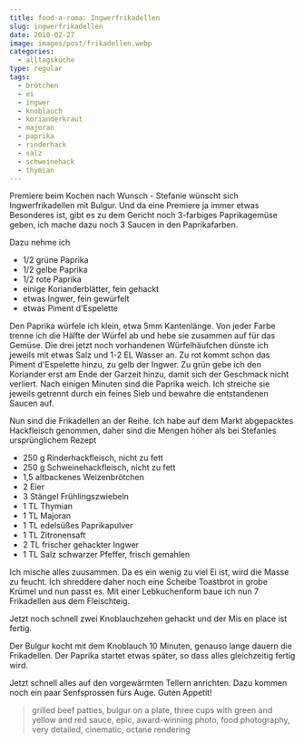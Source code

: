 ```yaml
---
title: food-a-roma: Ingwerfrikadellen
slug: ingwerfrikadellen
date: 2010-02-27
image: images/post/frikadellen.webp
categories: 
  - alltagsküche
type: regular
tags: 
  - brötchen
  - ei
  - ingwer
  - knoblauch
  - korianderkraut
  - majoran
  - paprika
  - rinderhack
  - salz
  - schweinehack
  - thymian
---
```


Premiere beim Kochen nach Wunsch - Stefanie wünscht sich Ingwerfrikadellen mit Bulgur. Und da eine Premiere ja immer etwas Besonderes ist, gibt es zu dem Gericht noch 3-farbiges Paprikagemüse geben, ich mache dazu noch 3 Saucen in den Paprikafarben.

Dazu nehme ich 
* 1/2 grüne Paprika 
* 1/2 gelbe Paprika 
* 1/2 rote Paprika 
* einige Korianderblätter, fein gehackt 
* etwas Ingwer, fein gewürfelt 
* etwas Piment d'Espelette

Den Paprika würfele ich klein, etwa 5mm Kantenlänge. Von jeder Farbe trenne ich die Hälfte der Würfel ab und hebe sie zusammen auf für das Gemüse. Die drei jetzt noch vorhandenen Würfelhäufchen dünste ich jeweils mit etwas Salz und 1-2 EL Wasser an. Zu rot kommt schon das Piment d'Espelette hinzu, zu gelb der Ingwer. Zu grün gebe ich den Koriander erst am Ende der Garzeit hinzu, damit sich der Geschmack nicht verliert. Nach einigen Minuten sind die Paprika weich. Ich streiche sie jeweils getrennt durch ein feines Sieb und bewahre die entstandenen Saucen auf.

Nun sind die Frikadellen an der Reihe. Ich habe auf dem Markt abgepacktes Hackfleisch genommen, daher sind die Mengen höher als bei Stefanies ursprünglichem Rezept

* 250 g Rinderhackfleisch, nicht zu fett 
* 250 g Schweinehackfleisch, nicht zu fett 
* 1,5 altbackenes Weizenbrötchen 
* 2 Eier 
* 3 Stängel Frühlingszwiebeln 
* 1 TL Thymian 
* 1 TL Majoran 
* 1 TL edelsüßes Paprikapulver 
* 1 TL Zitronensaft 
* 2 TL frischer gehackter Ingwer 
* 1 TL Salz schwarzer Pfeffer, frisch gemahlen

Ich mische alles zuusammen. Da es ein wenig zu viel Ei ist, wird die Masse zu feucht. Ich shreddere daher noch eine Scheibe Toastbrot in grobe Krümel und nun passt es. Mit einer Lebkuchenform baue ich nun 7 Frikadellen aus dem Fleischteig.

Jetzt noch schnell zwei Knoblauchzehen gehackt und der Mis en place ist fertig.

Der Bulgur kocht mit dem Knoblauch 10 Minuten, genauso lange dauern die Frikadellen. Der Paprika startet etwas später, so dass alles gleichzeitig fertig wird.

Jetzt schnell alles auf den vorgewärmten Tellern anrichten. Dazu kommen noch ein paar Senfsprossen fürs Auge. Guten Appetit!

> grilled beef patties, bulgur on a plate, three cups with green and yellow and red sauce, epic, award-winning photo, food photography, very detailed, cinematic, octane rendering
